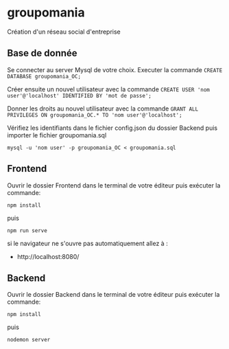 # groupomania

Création d'un réseau social d'entreprise

## Base de donnée
Se connecter au server Mysql de votre choix. Executer la commande `CREATE DATABASE groupomania_OC;`

Créer ensuite un nouvel utilisateur avec la commande `CREATE USER 'nom user'@'localhost' IDENTIFIED BY 'mot de passe';`

Donner les droits au nouvel utilisateur avec la commande `GRANT ALL PRIVILEGES ON groupomania_OC.* TO 'nom user'@'localhost';`

Vérifiez les identifiants dans le fichier config.json du dossier Backend puis importer le fichier groupomania.sql

    mysql -u 'nom user' -p groupomania_OC < groupomania.sql


## Frontend

Ouvrir le dossier Frontend dans le terminal de votre éditeur puis exécuter la commande:

    npm install

puis

    npm run serve

si le navigateur ne s'ouvre pas automatiquement allez à :

- http://localhost:8080/

## Backend

Ouvrir le dossier Backend dans le terminal de votre éditeur puis exécuter la commande:

    npm install

puis

    nodemon server


